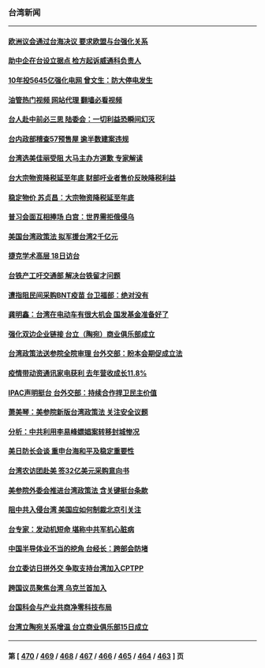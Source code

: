 ### 台湾新闻
---
#### [欧洲议会通过台海决议 要求欧盟与台强化关系](../../pages/ncid1349361/n13825857.md?09160045) 
#### [助中企在台设立据点 检方起诉威通科负责人](../../pages/ncid1349361/n13825837.md?09160045) 
#### [10年投5645亿强化电网 曾文生：防大停电发生](../../pages/ncid1349361/n13825835.md?09160045) 
#### [油管热门视频 网站代理 翻墙必看视频](http://209.222.30.114:81/youtube.html?09160045)
#### [台人赴中前必三思 陆委会：一切利益恐瞬间幻灭](../../pages/ncid1349361/n13825838.md?09160045) 
#### [台内政部稽查57预售屋 逾半数建案违规](../../pages/ncid1349361/n13825842.md?09160045) 
#### [台湾选美佳丽受阻 大马主办方道歉 专家解读](../../pages/ncid1349361/n13825713.md?09160045) 
#### [台大宗物资降税延至年底 财部吁业者售价反映降税利益](../../pages/ncid1349361/n13825812.md?09160045) 
#### [稳定物价 苏贞昌：大宗物资降税延至年底](../../pages/ncid1349361/n13825727.md?09160045) 
#### [普习会面互相捧场 白宫：世界需拒俄侵乌](../../pages/ncid1349361/n13825805.md?09160045) 
#### [美国台湾政策法 拟军援台湾2千亿元](../../pages/ncid1349361/n13825809.md?09160045) 
#### [捷克学术高层 18日访台](../../pages/ncid1349361/n13825803.md?09160045) 
#### [台铁产工吁交通部 解决台铁留才问题](../../pages/ncid1349361/n13825722.md?09160045) 
#### [遭指阻民间采购BNT疫苗 台卫福部：绝对没有](../../pages/ncid1349361/n13825748.md?09160045) 
#### [龚明鑫：台湾在电动车有很大机会 国发基金准备好了](../../pages/ncid1349361/n13825790.md?09160045) 
#### [强化双边企业链接 台立（陶宛）商业俱乐部成立](../../pages/ncid1349361/n13825798.md?09160045) 
#### [台湾政策法送参院全院审理 台外交部：盼本会期促成立法](../../pages/ncid1349361/n13825754.md?09160045) 
#### [疫情带动资通讯家电获利 去年营收成长11.8%](../../pages/ncid1349361/n13825721.md?09160045) 
#### [IPAC声明挺台 台外交部：持续合作捍卫民主价值](../../pages/ncid1349361/n13825720.md?09160045) 
#### [萧美琴：美参院新版台湾政策法 关注安全议题](../../pages/ncid1349361/n13825434.md?09160045) 
#### [分析：中共利用李易峰嫖娼案转移封城惨况](../../pages/ncid1349361/n13825355.md?09160045) 
#### [美日防长会谈 重申台海和平及稳定重要性](../../pages/ncid1349361/n13825361.md?09160045) 
#### [台湾农访团赴美 签32亿美元采购意向书](../../pages/ncid1349361/n13825288.md?09160045) 
#### [美参院外委会推进台湾政策法 含关键挺台条款](../../pages/ncid1349361/n13825205.md?09160045) 
#### [阻中共入侵台湾 美国应如何制裁北京引关注](../../pages/ncid1349361/n13825165.md?09160045) 
#### [台专家：发动机短命 堪称中共军机心脏病](../../pages/ncid1349361/n13825007.md?09160045) 
#### [中国半导体业不当的挖角 台经长：跨部会防堵](../../pages/ncid1349361/n13824761.md?09160045) 
#### [台立委访日拼外交 争取支持台湾加入CPTPP](../../pages/ncid1349361/n13824889.md?09160045) 
#### [跨国议员聚焦台湾 乌克兰首加入](../../pages/ncid1349361/n13825001.md?09160045) 
#### [台国科会与产业共商净零科技布局](../../pages/ncid1349361/n13824966.md?09160045) 
#### [台湾立陶宛关系增温 台立商业俱乐部15日成立](../../pages/ncid1349361/n13825017.md?09160045) 

---
#### 第 [ [470](./470.md?09160045) / [469](./469.md?09160045) / [468](./468.md?09160045) / [467](./467.md?09160045) / [466](./466.md?09160045) / [465](./465.md?09160045) / [464](./464.md?09160045) / [463](./463.md?09160045) ] 页
